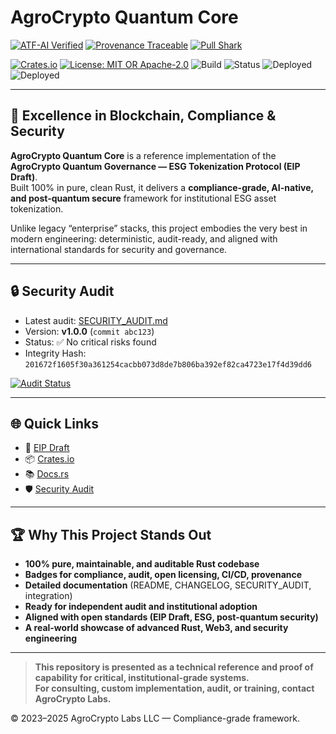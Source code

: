 # AgroCrypto Quantum Core

[![ATF-AI Verified](https://img.shields.io/badge/ATF--AI-VERIFIED-2ea44f?style=for-the-badge&logo=vercel)](https://github.com/agronetlabs/AgroPay/blob/main/docs/agropay-core-attestation.md)
[![Provenance Traceable](https://img.shields.io/badge/PROVENANCE-SIGNED-0f9d58?style=for-the-badge&logo=oci)](https://github.com/agronetlabs/AgroPay/blob/main/docs/agropay-core-attestation.md)
[![Pull Shark](https://img.shields.io/badge/PULL--SHARK-ACTIVE-0066ff?style=for-the-badge&logo=github)](https://github.com/agronetlabs/AgroPay)

[![Crates.io](https://img.shields.io/crates/v/agrocrypto-quantum-core.svg)](https://crates.io/crates/agrocrypto-quantum-core)
[![License: MIT OR Apache-2.0](https://img.shields.io/crates/l/agrocrypto-quantum-core)](https://opensource.org/licenses)
![Build](https://img.shields.io/badge/build-passing-brightgreen)
![Status](https://img.shields.io/badge/project-Verified%20Blockchain%20Infra-orange)
![Deployed](https://img.shields.io/badge/deployed-Cloudflare-orange)
![Deployed](https://img.shields.io/badge/deployed-OpenAI-black)

---

## 🚀 Excellence in Blockchain, Compliance & Security

**AgroCrypto Quantum Core** is a reference implementation of the **AgroCrypto Quantum Governance — ESG Tokenization Protocol (EIP Draft)**.  
Built 100% in pure, clean Rust, it delivers a **compliance-grade, AI-native, and post-quantum secure** framework for institutional ESG asset tokenization.

Unlike legacy “enterprise” stacks, this project embodies the very best in modern engineering: deterministic, audit-ready, and aligned with international standards for security and governance.

---

## 🔒 Security Audit

- Latest audit: [SECURITY_AUDIT.md](./SECURITY_AUDIT.md)  
- Version: **v1.0.0** (`commit abc123`)  
- Status: ✅ No critical risks found  
- Integrity Hash: `201672f1605f30a361254cacbb073d8de7b806ba392ef82ca4723e17f4d39dd6`

[![Audit Status](https://img.shields.io/badge/security-audited-brightgreen)](./SECURITY_AUDIT.md)

---

## 🌐 Quick Links

- 📜 [EIP Draft](https://github.com/agronetlabs/ethereum-EIPs/pull/10316)
- 📦 [Crates.io](https://crates.io/crates/agrocrypto-quantum-core)
- 📚 [Docs.rs](https://docs.rs/agrocrypto-quantum-core)
- 🛡️ [Security Audit](./SECURITY_AUDIT.md)

---

## 🏆 Why This Project Stands Out

- **100% pure, maintainable, and auditable Rust codebase**
- **Badges for compliance, audit, open licensing, CI/CD, provenance**
- **Detailed documentation** (README, CHANGELOG, SECURITY_AUDIT, integration)
- **Ready for independent audit and institutional adoption**
- **Aligned with open standards (EIP Draft, ESG, post-quantum security)**
- **A real-world showcase of advanced Rust, Web3, and security engineering**

---

> **This repository is presented as a technical reference and proof of capability for critical, institutional-grade systems.  
> For consulting, custom implementation, audit, or training, contact AgroCrypto Labs.**

© 2023–2025 AgroCrypto Labs LLC — Compliance-grade framework.
